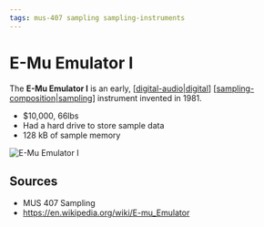 ```yaml
---
tags: mus-407 sampling sampling-instruments
---
```


# E-Mu Emulator I

The **E-Mu Emulator I** is an early, [[digital-audio|digital]] [[sampling-composition|sampling]] instrument invented in 1981.

- $10,000, 66lbs
- Had a hard drive to store sample data
- 128 kB of sample memory

![E-Mu Emulator I](/attachments/e-mu-emulator-i.png)

## Sources

- MUS 407 Sampling
- <https://en.wikipedia.org/wiki/E-mu_Emulator>

[//begin]: # "Autogenerated link references for markdown compatibility"
[digital-audio|digital]: digital-audio "Digital Audio"
[sampling-composition|sampling]: sampling-composition "Sampling (composition)"
[//end]: # "Autogenerated link references"
